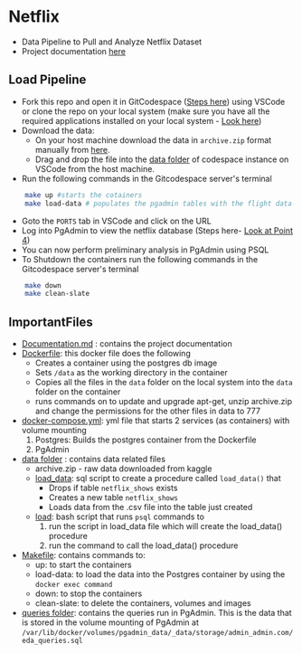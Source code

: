 # Netflix
* Data Pipeline to Pull and Analyze Netflix Dataset
* Project documentation [here](./Documentation.md)

## Load Pipeline
* Fork this repo and open it in GitCodespace ([Steps here](./Documentation.md#setting-up-git-codespace-instance)) using VSCode or clone the repo on your local system (make sure you have all the required applications installed on your local system - [Look here](./Documentation.md#application-installation))
*  Download the data:
    * On your host machine download the data in `archive.zip` format manually from [here](https://www.kaggle.com/datasets/shivamb/netflix-shows?resource=download).
    * Drag and drop the file into the [data folder](./data) of codespace instance on VSCode from the host machine.
* Run the following commands in the Gitcodespace server's terminal
```bash
    make up #starts the cotainers
    make load-data # populates the pgadmin tables with the flight data
```
* Goto the `PORTS` tab in VSCode and click on the URL
* Log into PgAdmin to view the netflix database (Steps here- [Look at Point 4](./Documentation.md#running-the-containers))
* You can now perform preliminary analysis in PgAdmin using PSQL
* To Shutdown the containers run the following commands in the Gitcodespace server's terminal
```bash
    make down
    make clean-slate
```

## ImportantFiles
* [Documentation.md](./Documentation.md) : contains the project documentation
* [Dockerfile](./Dockerfile): this docker file does the following
    * Creates a container using the postgres db image
    * Sets `/data` as the working directory in the container
    * Copies all the files in the `data` folder on the local system into the `data` folder on the container
    * runs commands on to update and upgrade apt-get, unzip archive.zip and change the permissions for the other files in data to 777
* [docker-compose.yml](./docker-compose.yml): yml file that starts 2 services (as containers) with volume mounting
    1. Postgres: Builds the postgres container from the Dockerfile
    2. PgAdmin  
* [data folder](./data/) : contains data related files
    * archive.zip - raw data downloaded from kaggle
    * [load_data](./data/load_data): sql script to create a procedure called `load_data()` that
        * Drops if table `netflix_shows` exists
        * Creates a new table `netflix_shows`
        * Loads data from the .csv file into the table just created
    * [load](./data/load): bash script that runs `psql` commands to
        1. run the script in load_data file which will create the load_data() procedure
        2. run the command to call the load_data() procedure
* [Makefile](./Makefile): contains commands to: 
    * up: to start the containers
    * load-data: to load the data into the Postgres container by using the `docker exec command`
    * down: to stop the containers
    * clean-slate: to delete the containers, volumes and images
* [queries folder](./queries/): contains the queries run in PgAdmin. This is the data that is stored in the volume mounting of PgAdmin at `/var/lib/docker/volumes/pgadmin_data/_data/storage/admin_admin.com/eda_queries.sql`       